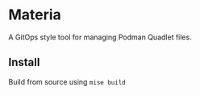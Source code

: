 # Materia
A GitOps style tool for managing Podman Quadlet files.

## Install

Build from source using `mise build`

